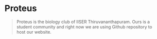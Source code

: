 # Proteus

>Proteus is the biology club of IISER Thiruvananthapuram. Ours is a student community and right now we are using Github repository to host our website.
